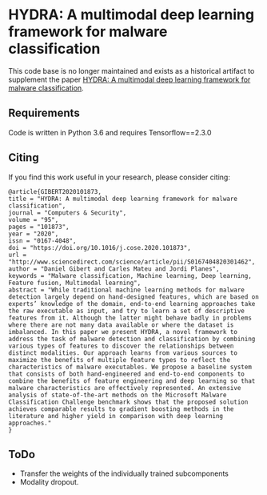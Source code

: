  # HYDRA: A multimodal deep learning framework for malware classification

This code base is no longer maintained and exists as a historical artifact to supplement
the paper [HYDRA: A multimodal deep learning framework for malware classification](https://www.sciencedirect.com/science/article/pii/S0167404820301462).


## Requirements

Code is written in Python 3.6 and requires Tensorflow==2.3.0

## Citing 
If you find this work useful in your research, please consider citing:
```
@article{GIBERT2020101873,
title = "HYDRA: A multimodal deep learning framework for malware classification",
journal = "Computers & Security",
volume = "95",
pages = "101873",
year = "2020",
issn = "0167-4048",
doi = "https://doi.org/10.1016/j.cose.2020.101873",
url = "http://www.sciencedirect.com/science/article/pii/S0167404820301462",
author = "Daniel Gibert and Carles Mateu and Jordi Planes",
keywords = "Malware classification, Machine learning, Deep learning, Feature fusion, Multimodal learning",
abstract = "While traditional machine learning methods for malware detection largely depend on hand-designed features, which are based on experts’ knowledge of the domain, end-to-end learning approaches take the raw executable as input, and try to learn a set of descriptive features from it. Although the latter might behave badly in problems where there are not many data available or where the dataset is imbalanced. In this paper we present HYDRA, a novel framework to address the task of malware detection and classification by combining various types of features to discover the relationships between distinct modalities. Our approach learns from various sources to maximize the benefits of multiple feature types to reflect the characteristics of malware executables. We propose a baseline system that consists of both hand-engineered and end-to-end components to combine the benefits of feature engineering and deep learning so that malware characteristics are effectively represented. An extensive analysis of state-of-the-art methods on the Microsoft Malware Classification Challenge benchmark shows that the proposed solution achieves comparable results to gradient boosting methods in the literature and higher yield in comparison with deep learning approaches."
}
```

## ToDo
* Transfer the weights of the individually trained subcomponents
* Modality dropout.
